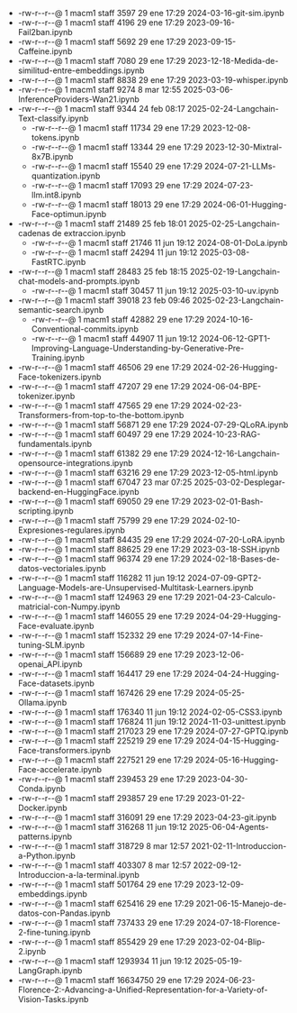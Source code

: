    * -rw-r--r--@   1 macm1  staff      3597 29 ene 17:29 2024-03-16-git-sim.ipynb
   * -rw-r--r--@   1 macm1  staff      4196 29 ene 17:29 2023-09-16-Fail2ban.ipynb
   * -rw-r--r--@   1 macm1  staff      5692 29 ene 17:29 2023-09-15-Caffeine.ipynb
   * -rw-r--r--@   1 macm1  staff      7080 29 ene 17:29 2023-12-18-Medida-de-similitud-entre-embeddings.ipynb
   * -rw-r--r--@   1 macm1  staff      8838 29 ene 17:29 2023-03-19-whisper.ipynb
   * -rw-r--r--@   1 macm1  staff      9274  8 mar 12:55 2025-03-06-InferenceProviders-Wan21.ipynb
 * -rw-r--r--@   1 macm1  staff      9344 24 feb 08:17 2025-02-24-Langchain-Text-classify.ipynb
   * -rw-r--r--@   1 macm1  staff     11734 29 ene 17:29 2023-12-08-tokens.ipynb
   * -rw-r--r--@   1 macm1  staff     13344 29 ene 17:29 2023-12-30-Mixtral-8x7B.ipynb
   * -rw-r--r--@   1 macm1  staff     15540 29 ene 17:29 2024-07-21-LLMs-quantization.ipynb
   * -rw-r--r--@   1 macm1  staff     17093 29 ene 17:29 2024-07-23-llm.int8.ipynb
   * -rw-r--r--@   1 macm1  staff     18013 29 ene 17:29 2024-06-01-Hugging-Face-optimun.ipynb
 * -rw-r--r--@   1 macm1  staff     21489 25 feb 18:01 2025-02-25-Langchain-cadenas de extraccion.ipynb
   * -rw-r--r--@   1 macm1  staff     21746 11 jun 19:12 2024-08-01-DoLa.ipynb
   * -rw-r--r--@   1 macm1  staff     24294 11 jun 19:12 2025-03-08-FastRTC.ipynb
 * -rw-r--r--@   1 macm1  staff     28483 25 feb 18:15 2025-02-19-Langchain-chat-models-and-prompts.ipynb
   * -rw-r--r--@   1 macm1  staff     30457 11 jun 19:12 2025-03-10-uv.ipynb
 * -rw-r--r--@   1 macm1  staff     39018 23 feb 09:46 2025-02-23-Langchain-semantic-search.ipynb
   * -rw-r--r--@   1 macm1  staff     42882 29 ene 17:29 2024-10-16-Conventional-commits.ipynb
   * -rw-r--r--@   1 macm1  staff     44907 11 jun 19:12 2024-06-12-GPT1-Improving-Language-Understanding-by-Generative-Pre-Training.ipynb
 * -rw-r--r--@   1 macm1  staff     46506 29 ene 17:29 2024-02-26-Hugging-Face-tokenizers.ipynb
 * -rw-r--r--@   1 macm1  staff     47207 29 ene 17:29 2024-06-04-BPE-tokenizer.ipynb
 * -rw-r--r--@   1 macm1  staff     47565 29 ene 17:29 2024-02-23-Transformers-from-top-to-the-bottom.ipynb
 * -rw-r--r--@   1 macm1  staff     56871 29 ene 17:29 2024-07-29-QLoRA.ipynb
 * -rw-r--r--@   1 macm1  staff     60497 29 ene 17:29 2024-10-23-RAG-fundamentals.ipynb
 * -rw-r--r--@   1 macm1  staff     61382 29 ene 17:29 2024-12-16-Langchain-opensource-integrations.ipynb
 * -rw-r--r--@   1 macm1  staff     63216 29 ene 17:29 2023-12-05-html.ipynb
 * -rw-r--r--@   1 macm1  staff     67047 23 mar 07:25 2025-03-02-Desplegar-backend-en-HuggingFace.ipynb
 * -rw-r--r--@   1 macm1  staff     69050 29 ene 17:29 2023-02-01-Bash-scripting.ipynb
 * -rw-r--r--@   1 macm1  staff     75799 29 ene 17:29 2024-02-10-Expresiones-regulares.ipynb
 * -rw-r--r--@   1 macm1  staff     84435 29 ene 17:29 2024-07-20-LoRA.ipynb
 * -rw-r--r--@   1 macm1  staff     88625 29 ene 17:29 2023-03-18-SSH.ipynb
 * -rw-r--r--@   1 macm1  staff     96374 29 ene 17:29 2024-02-18-Bases-de-datos-vectoriales.ipynb
 * -rw-r--r--@   1 macm1  staff    116282 11 jun 19:12 2024-07-09-GPT2-Language-Models-are-Unsupervised-Multitask-Learners.ipynb
 * -rw-r--r--@   1 macm1  staff    124963 29 ene 17:29 2021-04-23-Calculo-matricial-con-Numpy.ipynb
 * -rw-r--r--@   1 macm1  staff    146055 29 ene 17:29 2024-04-29-Hugging-Face-evaluate.ipynb
 * -rw-r--r--@   1 macm1  staff    152332 29 ene 17:29 2024-07-14-Fine-tuning-SLM.ipynb
 * -rw-r--r--@   1 macm1  staff    156689 29 ene 17:29 2023-12-06-openai_API.ipynb
 * -rw-r--r--@   1 macm1  staff    164417 29 ene 17:29 2024-04-24-Hugging-Face-datasets.ipynb
 * -rw-r--r--@   1 macm1  staff    167426 29 ene 17:29 2024-05-25-Ollama.ipynb
 * -rw-r--r--@   1 macm1  staff    176340 11 jun 19:12 2024-02-05-CSS3.ipynb
 * -rw-r--r--@   1 macm1  staff    176824 11 jun 19:12 2024-11-03-unittest.ipynb
 * -rw-r--r--@   1 macm1  staff    217023 29 ene 17:29 2024-07-27-GPTQ.ipynb
 * -rw-r--r--@   1 macm1  staff    225219 29 ene 17:29 2024-04-15-Hugging-Face-transformers.ipynb
 * -rw-r--r--@   1 macm1  staff    227521 29 ene 17:29 2024-05-16-Hugging-Face-accelerate.ipynb
 * -rw-r--r--@   1 macm1  staff    239453 29 ene 17:29 2023-04-30-Conda.ipynb
 * -rw-r--r--@   1 macm1  staff    293857 29 ene 17:29 2023-01-22-Docker.ipynb
 * -rw-r--r--@   1 macm1  staff    316091 29 ene 17:29 2023-04-23-git.ipynb
 * -rw-r--r--@   1 macm1  staff    316268 11 jun 19:12 2025-06-04-Agents-patterns.ipynb
 * -rw-r--r--@   1 macm1  staff    318729  8 mar 12:57 2021-02-11-Introduccion-a-Python.ipynb
 * -rw-r--r--@   1 macm1  staff    403307  8 mar 12:57 2022-09-12-Introduccion-a-la-terminal.ipynb
 * -rw-r--r--@   1 macm1  staff    501764 29 ene 17:29 2023-12-09-embeddings.ipynb
 * -rw-r--r--@   1 macm1  staff    625416 29 ene 17:29 2021-06-15-Manejo-de-datos-con-Pandas.ipynb
 * -rw-r--r--@   1 macm1  staff    737433 29 ene 17:29 2024-07-18-Florence-2-fine-tuning.ipynb
 * -rw-r--r--@   1 macm1  staff    855429 29 ene 17:29 2023-02-04-Blip-2.ipynb
 * -rw-r--r--@   1 macm1  staff   1293934 11 jun 19:12 2025-05-19-LangGraph.ipynb
 * -rw-r--r--@   1 macm1  staff  16634750 29 ene 17:29 2024-06-23-Florence-2:-Advancing-a-Unified-Representation-for-a-Variety-of-Vision-Tasks.ipynb
